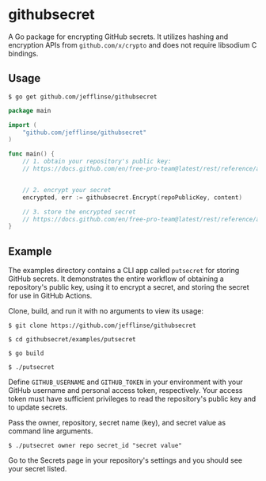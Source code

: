 # githubsecret

A Go package for encrypting GitHub secrets. It utilizes hashing and encryption APIs from `github.com/x/crypto` and does not require libsodium C bindings.

## Usage

```shell
$ go get github.com/jefflinse/githubsecret
```

```go
package main

import (
    "github.com/jefflinse/githubsecret"
)

func main() {
    // 1. obtain your repository's public key:
    // https://docs.github.com/en/free-pro-team@latest/rest/reference/actions#get-a-repository-public-key


    // 2. encrypt your secret
    encrypted, err := githubsecret.Encrypt(repoPublicKey, content)

    // 3. store the encrypted secret
    // https://docs.github.com/en/free-pro-team@latest/rest/reference/actions#create-or-update-a-repository-secret
}
```

## Example

The examples directory contains a CLI app called `putsecret` for storing GitHub secrets. It demonstrates the entire workflow of obtaining a repository's public key, using it to encrypt a secret, and storing the secret for use in GitHub Actions.

Clone, build, and run it with no arguments to view its usage:

```shell
$ git clone https://github.com/jefflinse/githubsecret

$ cd githubsecret/examples/putsecret

$ go build

$ ./putsecret
```

Define `GITHUB_USERNAME` and `GITHUB_TOKEN` in your environment with your GitHub username and personal access token, respectively. Your access token must have sufficient privileges to read the repository's public key and to update secrets.

Pass the owner, repository, secret name (key), and secret value as command line arguments.

```shell
$ ./putsecret owner repo secret_id "secret value"
```

Go to the Secrets page in your repository's settings and you should see your secret listed.
